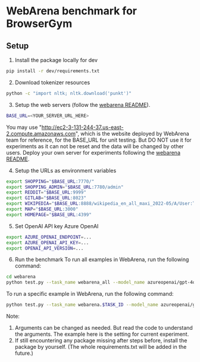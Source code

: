 # WebArena benchmark for BrowserGym

## Setup

1. Install the package locally for dev
```sh
pip install -r dev/requirements.txt
```

2. Download tokenizer resources
```sh
python -c "import nltk; nltk.download('punkt')"
```

3. Setup the web servers (follow the [webarena README](https://github.com/web-arena-x/webarena/blob/main/environment_docker/README.md)).
```sh
BASE_URL=<YOUR_SERVER_URL_HERE>
```
You may use "http://ec2-3-131-244-37.us-east-2.compute.amazonaws.com", which is the website deployed by WebArena team for reference, for the BASE_URL for unit testing. But DO NOT use it for experiments as it can not be reset and the data will be changed by other users. Deploy your own server for experiments following the [webarena README](https://github.com/web-arena-x/webarena/blob/main/environment_docker/README.md).

4. Setup the URLs as environment variables
```sh
export SHOPPING="$BASE_URL:7770/"
export SHOPPING_ADMIN="$BASE_URL:7780/admin"
export REDDIT="$BASE_URL:9999"
export GITLAB="$BASE_URL:8023"
export WIKIPEDIA="$BASE_URL:8888/wikipedia_en_all_maxi_2022-05/A/User:The_other_Kiwix_guy/Landing"
export MAP="$BASE_URL:3000"
export HOMEPAGE="$BASE_URL:4399"
```

5. Set OpenAI API key
Azure OpenAI 
```sh
export AZURE_OPENAI_ENDPOINT=...
export AZURE_OPENAI_API_KEY=...
export OPENAI_API_VERSION=...
```

6. Run the benchmark
To run all examples in WebArena, run the following command:
```sh
cd webarena
python test.py --task_name webarena_all --model_name azureopenai/gpt-4o-2024-05-13 --headless t --use_html f --action_space bid webarena nav
```

To run a specific example in WebArena, run the following command:
```sh
python test.py --task_name webarena.$TASK_ID --model_name azureopenai/gpt-4o-2024-05-13 --headless t --use_html f --action_space bid webarena nav
```

Note: 
1. Arguments can be changed as needed. But read the code to understand the arguments. The example here is the setting for current experiment.
2. If still encountering any package missing after steps before, install the package by yourself. (The whole requirements.txt will be added in the future.)
